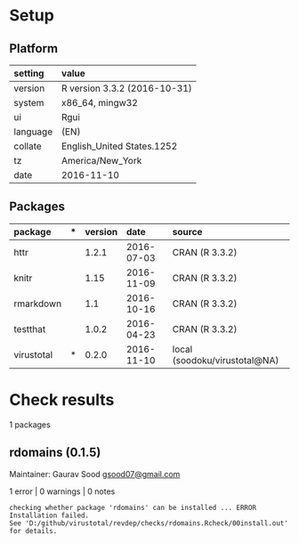 # Setup

## Platform

|setting  |value                        |
|:--------|:----------------------------|
|version  |R version 3.3.2 (2016-10-31) |
|system   |x86_64, mingw32              |
|ui       |Rgui                         |
|language |(EN)                         |
|collate  |English_United States.1252   |
|tz       |America/New_York             |
|date     |2016-11-10                   |

## Packages

|package    |*  |version |date       |source                        |
|:----------|:--|:-------|:----------|:-----------------------------|
|httr       |   |1.2.1   |2016-07-03 |CRAN (R 3.3.2)                |
|knitr      |   |1.15    |2016-11-09 |CRAN (R 3.3.2)                |
|rmarkdown  |   |1.1     |2016-10-16 |CRAN (R 3.3.2)                |
|testthat   |   |1.0.2   |2016-04-23 |CRAN (R 3.3.2)                |
|virustotal |*  |0.2.0   |2016-11-10 |local (soodoku/virustotal@NA) |

# Check results
1 packages

## rdomains (0.1.5)
Maintainer: Gaurav Sood <gsood07@gmail.com>

1 error  | 0 warnings | 0 notes

```
checking whether package 'rdomains' can be installed ... ERROR
Installation failed.
See 'D:/github/virustotal/revdep/checks/rdomains.Rcheck/00install.out' for details.
```

